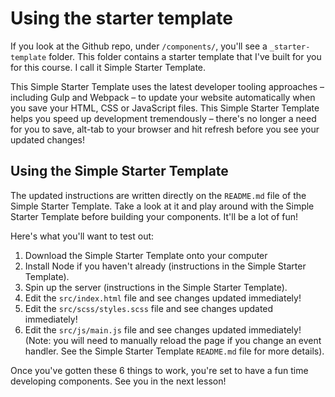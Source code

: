 # Using the starter template

If you look at the Github repo, under `/components/`, you'll see a `_starter-template` folder. This folder contains a starter template that I've built for you for this course. I call it Simple Starter Template.

This Simple Starter Template uses the latest developer tooling approaches – including Gulp and Webpack – to update your website automatically when you save your HTML, CSS or JavaScript files. This Simple Starter Template helps you speed up development tremendously – there's no longer a need for you to save, alt-tab to your browser and hit refresh before you see your updated changes!

## Using the Simple Starter Template

The updated instructions are written directly on the `README.md` file of the Simple Starter Template. Take a look at it and play around with the Simple Starter Template before building your components. It'll be a lot of fun!

Here's what you'll want to test out:

1. Download the Simple Starter Template onto your computer
2. Install Node if you haven't already (instructions in the Simple Starter Template).
3. Spin up the server (instructions in the Simple Starter Template).
4. Edit the `src/index.html` file and see changes updated immediately!
5. Edit the `src/scss/styles.scss` file and see changes updated immediately!
6. Edit the `src/js/main.js` file and see changes updated immediately! (Note: you will need to manually reload the page if you change an event handler. See the Simple Starter Template `README.md` file for more details).

Once you've gotten these 6 things to work, you're set to have a fun time developing components. See you in the next lesson!
